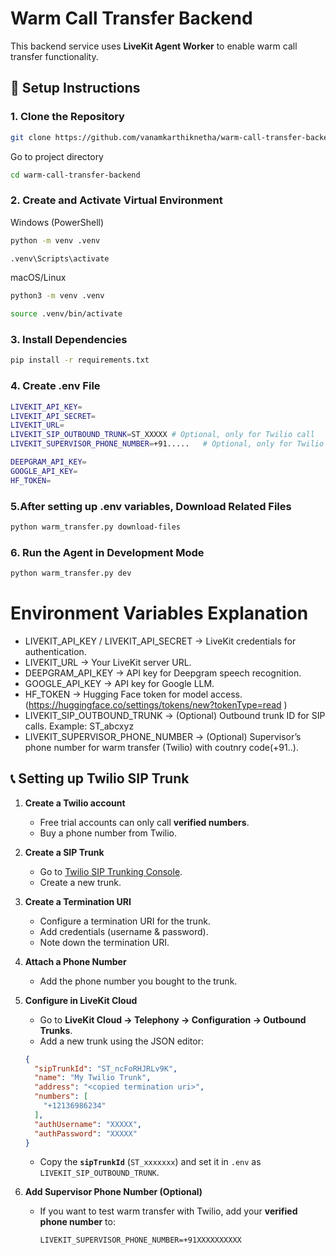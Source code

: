 # Warm Call Transfer Backend

This backend service uses **LiveKit Agent Worker** to enable warm call transfer functionality.

## 🚀 Setup Instructions

### 1. Clone the Repository
```bash
git clone https://github.com/vanamkarthiknetha/warm-call-transfer-backend.git
```

Go to project directory
```bash
cd warm-call-transfer-backend
```

### 2. Create and Activate Virtual Environment
Windows (PowerShell)
```bash
python -m venv .venv
```
```bash
.venv\Scripts\activate
```

macOS/Linux
```bash
python3 -m venv .venv
```
```bash
source .venv/bin/activate
```

### 3. Install Dependencies
```bash
pip install -r requirements.txt
```

### 4. Create .env File
```bash
LIVEKIT_API_KEY=
LIVEKIT_API_SECRET=
LIVEKIT_URL=
LIVEKIT_SIP_OUTBOUND_TRUNK=ST_XXXXX # Optional, only for Twilio call
LIVEKIT_SUPERVISOR_PHONE_NUMBER=+91.....   # Optional, only for Twilio call

DEEPGRAM_API_KEY=
GOOGLE_API_KEY=
HF_TOKEN=

```

### 5.After setting up .env variables, Download Related Files
```bash
python warm_transfer.py download-files
```
### 6. Run the Agent in Development Mode
```bash
python warm_transfer.py dev
```

# Environment Variables Explanation
- LIVEKIT_API_KEY / LIVEKIT_API_SECRET → LiveKit credentials for authentication.
- LIVEKIT_URL → Your LiveKit server URL.
- DEEPGRAM_API_KEY → API key for Deepgram speech recognition.
- GOOGLE_API_KEY → API key for Google LLM.
- HF_TOKEN → Hugging Face token for model access.(https://huggingface.co/settings/tokens/new?tokenType=read
)
- LIVEKIT_SIP_OUTBOUND_TRUNK → (Optional) Outbound trunk ID for SIP calls. Example: ST_abcxyz
- LIVEKIT_SUPERVISOR_PHONE_NUMBER → (Optional) Supervisor’s phone number for warm transfer (Twilio) with coutnry code(+91..).

## 📞 Setting up Twilio SIP Trunk

1. **Create a Twilio account**

   * Free trial accounts can only call **verified numbers**.
   * Buy a phone number from Twilio.

2. **Create a SIP Trunk**

   * Go to [Twilio SIP Trunking Console](https://console.twilio.com/us1/develop/sip-trunking/manage/trunks?frameUrl=/console/sip-trunking/trunks).
   * Create a new trunk.

3. **Create a Termination URI**

   * Configure a termination URI for the trunk.
   * Add credentials (username & password).
   * Note down the termination URI.

4. **Attach a Phone Number**

   * Add the phone number you bought to the trunk.

5. **Configure in LiveKit Cloud**

   * Go to **LiveKit Cloud → Telephony → Configuration → Outbound Trunks**.
   * Add a new trunk using the JSON editor:

   ```json
   {
     "sipTrunkId": "ST_ncFoRHJRLv9K", 
     "name": "My Twilio Trunk",
     "address": "<copied termination uri>",
     "numbers": [
       "+12136986234"
     ],
     "authUsername": "XXXXX",
     "authPassword": "XXXXX"
   }
   ```

   * Copy the **`sipTrunkId`** (`ST_xxxxxxx`) and set it in `.env` as `LIVEKIT_SIP_OUTBOUND_TRUNK`.

6. **Add Supervisor Phone Number (Optional)**

   * If you want to test warm transfer with Twilio, add your **verified phone number** to:

     ```env
     LIVEKIT_SUPERVISOR_PHONE_NUMBER=+91XXXXXXXXXX
     ```